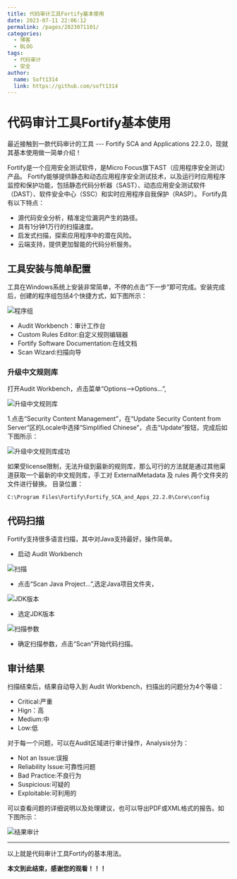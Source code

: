 ```yaml
---
title: 代码审计工具Fortify基本使用
date: 2023-07-11 22:06:12
permalink: /pages/2023071101/
categories: 
  - 博客
  - BLOG
tags: 
  - 代码审计
  - 安全
author: 
  name: Soft1314
  link: https://github.com/soft1314
---
```

# 代码审计工具Fortify基本使用

最近接触到一款代码审计的工具 --- Fortify SCA and Applications 22.2.0，现就其基本使用做一简单介绍！

Fortify是一个应用安全测试软件，是Micro Focus旗下AST（应用程序安全测试）产品。
Fortify能够提供静态和动态应用程序安全测试技术，以及运行时应用程序监控和保护功能，包括静态代码分析器（SAST）、动态应用安全测试软件（DAST）、软件安全中心（SSC）和实时应用程序自我保护（RASP）。
Fortify具有以下特点：
* 源代码安全分析，精准定位漏洞产生的路径。
* 具有1分钟1万行的扫描速度。
* 启发式扫描，探索应用程序中的潜在风险。
* 云端支持，提供更加智能的代码分析服务。
## 工具安装与简单配置
工具在Windows系统上安装非常简单，不停的点击“下一步”即可完成。安装完成后，创建的程序组包括4个快捷方式，如下图所示：

![程序组](https://cdn.staticaly.com/gh/soft1314/picx-images-hosting@master/20230711/fortifygroup.5gq8j8bur100.webp)

* Audit Workbench：审计工作台
* Custom Rules Editor:自定义规则编辑器
* Fortify Software Documentation:在线文档
* Scan Wizard:扫描向导
### 升级中文规则库
打开Audit Workbench，点击菜单“Options-->Options...”,

![升级中文规则库](https://cdn.staticaly.com/gh/soft1314/picx-images-hosting@master/20230711/中文规则.2le2isgqopu0.webp)

1.点击“Security Content Management”，在“Update Security Content from Server”区的Locale中选择“Simplified Chinese”，点击“Update”按钮，完成后如下图所示：

![升级中文规则库成功](https://cdn.staticaly.com/gh/soft1314/picx-images-hosting@master/20230711/中文规则1.4xfa0fy556k0.webp)

如果受license限制，无法升级到最新的规则库，那么可行的方法就是通过其他渠道获取一个最新的中文规则库，手工对 ExternalMetadata 及 rules 两个文件夹的文件进行替换。
目录位置：
```
C:\Program Files\Fortify\Fortify_SCA_and_Apps_22.2.0\Core\config
```
## 代码扫描
Fortify支持很多语言扫描，其中对Java支持最好，操作简单。

* 启动 Audit Workbench

![扫描](https://cdn.staticaly.com/gh/soft1314/picx-images-hosting@master/20230711/scan1.7ajru84l1ao0.webp)

* 点击“Scan Java Project...”,选定Java项目文件夹，

![JDK版本](https://cdn.staticaly.com/gh/soft1314/picx-images-hosting@master/20230711/JDK.1dtu0ok0w2sg.webp)

* 选定JDK版本

![扫描参数](https://cdn.staticaly.com/gh/soft1314/picx-images-hosting@master/20230711/scan.2h1bcpfhmqw0.webp)

* 确定扫描参数，点击“Scan”开始代码扫描。

## 审计结果
扫描结束后，结果自动导入到 Audit Workbench，扫描出的问题分为4个等级：
* Critical:严重
* Hign：高
* Medium:中
* Low:低

对于每一个问题，可以在Audit区域进行审计操作，Analysis分为：
* Not an Issue:误报
* Reliability Issue:可靠性问题
* Bad Practice:不良行为
* Suspicious:可疑的
* Exploitable:可利用的

可以查看问题的详细说明以及处理建议，也可以导出PDF或XML格式的报告。如下图所示：

![结果审计](https://cdn.staticaly.com/gh/soft1314/picx-images-hosting@master/20230711/result.6rn3asjtvw40.webp)

---
以上就是代码审计工具Fortify的基本用法。

**本文到此结束，感谢您的观看！！！**